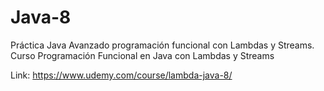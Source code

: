# Java-8
Práctica Java Avanzado programación funcional con Lambdas y Streams.
Curso Programación Funcional en Java con Lambdas y Streams

Link: https://www.udemy.com/course/lambda-java-8/
